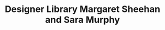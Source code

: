 ---
title: "Designer Library Margaret Sheehan and Sara Murphy"
address: "1 Woodview Glanmire Co. Cork"
tel: "(021)4824449"
county: "Cork"
category: "Libraries"
type: "Content"
lat: "51.9185177"
lng: "-8.396627924"
---